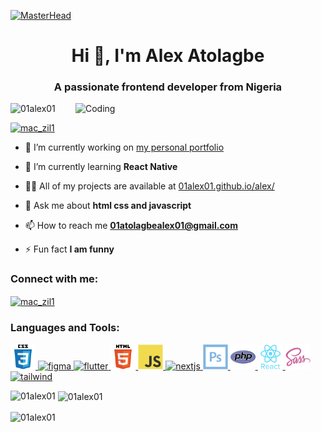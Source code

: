 [![MasterHead](https://1.bp.blogspot.com/-7A4WynwLsMw/XbBpCXG8fHI/AAAAAAAAMt4/uOa1bpLskYgrwGbllhSu2SDj_Mig8SXJQCLcBGAsYHQ/s1600/2000_600px.gif)](https://rishavchan)
<h1 align="center">Hi 👋, I'm Alex Atolagbe</h1>
<h3 align="center">A passionate frontend developer from Nigeria</h3>
<img align="right" alt="Coding" width="400" src="https://giphy.com/gifs/Y4ak9Ki2GZCbJxAnJD">

<p align="left"> <img src="https://komarev.com/ghpvc/?username=01alex01&label=Profile%20views&color=0e75b6&style=flat" alt="01alex01" /> </p>

<p align="left"> <a href="https://twitter.com/mac_zil1" target="blank"><img src="https://img.shields.io/twitter/follow/mac_zil1?logo=twitter&style=for-the-badge" alt="mac_zil1" /></a> </p>

- 🔭 I’m currently working on [my personal portfolio](01alex01.github.io/alex/)

- 🌱 I’m currently learning **React Native**

- 👨‍💻 All of my projects are available at [01alex01.github.io/alex/](01alex01.github.io/alex/)

- 💬 Ask me about **html css and javascript**

- 📫 How to reach me **01atolagbealex01@gmail.com**

- ⚡ Fun fact **I am funny**

<h3 align="left">Connect with me:</h3>
<p align="left">
<a href="https://twitter.com/mac_zil1" target="blank"><img align="center" src="https://raw.githubusercontent.com/rahuldkjain/github-profile-readme-generator/master/src/images/icons/Social/twitter.svg" alt="mac_zil1" height="30" width="40" /></a>
</p>

<h3 align="left">Languages and Tools:</h3>
<p align="left"> <a href="https://www.w3schools.com/css/" target="_blank" rel="noreferrer"> <img src="https://raw.githubusercontent.com/devicons/devicon/master/icons/css3/css3-original-wordmark.svg" alt="css3" width="40" height="40"/> </a> <a href="https://www.figma.com/" target="_blank" rel="noreferrer"> <img src="https://www.vectorlogo.zone/logos/figma/figma-icon.svg" alt="figma" width="40" height="40"/> </a> <a href="https://flutter.dev" target="_blank" rel="noreferrer"> <img src="https://www.vectorlogo.zone/logos/flutterio/flutterio-icon.svg" alt="flutter" width="40" height="40"/> </a> <a href="https://www.w3.org/html/" target="_blank" rel="noreferrer"> <img src="https://raw.githubusercontent.com/devicons/devicon/master/icons/html5/html5-original-wordmark.svg" alt="html5" width="40" height="40"/> </a> <a href="https://developer.mozilla.org/en-US/docs/Web/JavaScript" target="_blank" rel="noreferrer"> <img src="https://raw.githubusercontent.com/devicons/devicon/master/icons/javascript/javascript-original.svg" alt="javascript" width="40" height="40"/> </a> <a href="https://nextjs.org/" target="_blank" rel="noreferrer"> <img src="https://cdn.worldvectorlogo.com/logos/nextjs-2.svg" alt="nextjs" width="40" height="40"/> </a> <a href="https://www.photoshop.com/en" target="_blank" rel="noreferrer"> <img src="https://raw.githubusercontent.com/devicons/devicon/master/icons/photoshop/photoshop-line.svg" alt="photoshop" width="40" height="40"/> </a> <a href="https://www.php.net" target="_blank" rel="noreferrer"> <img src="https://raw.githubusercontent.com/devicons/devicon/master/icons/php/php-original.svg" alt="php" width="40" height="40"/> </a> <a href="https://reactjs.org/" target="_blank" rel="noreferrer"> <img src="https://raw.githubusercontent.com/devicons/devicon/master/icons/react/react-original-wordmark.svg" alt="react" width="40" height="40"/> </a> <a href="https://sass-lang.com" target="_blank" rel="noreferrer"> <img src="https://raw.githubusercontent.com/devicons/devicon/master/icons/sass/sass-original.svg" alt="sass" width="40" height="40"/> </a> <a href="https://tailwindcss.com/" target="_blank" rel="noreferrer"> <img src="https://www.vectorlogo.zone/logos/tailwindcss/tailwindcss-icon.svg" alt="tailwind" width="40" height="40"/> </a> </p>

<p><img align="left" src="https://github-readme-stats.vercel.app/api/top-langs?username=01alex01&show_icons=true&locale=en&layout=compact" alt="01alex01" /></p>

<p>&nbsp;<img align="center" src="https://github-readme-stats.vercel.app/api?username=01alex01&show_icons=true&locale=en" alt="01alex01" /></p>

<p><img align="center" src="https://github-readme-streak-stats.herokuapp.com/?user=01alex01&" alt="01alex01" /></p>
